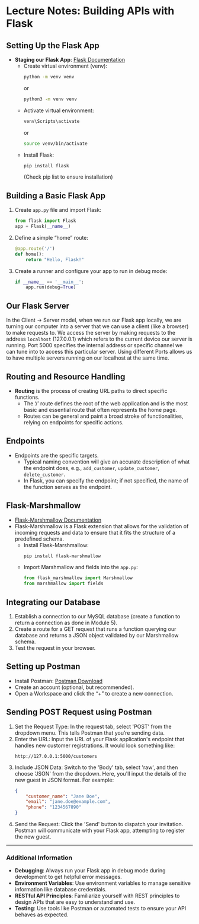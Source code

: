 # Lecture Notes: Building APIs with Flask

## Setting Up the Flask App

- **Staging our Flask App**: [Flask Documentation](https://flask.palletsprojects.com/en/3.0.x/)
  - Create virtual environment (venv): 
    ```sh
    python -m venv venv
    ```
    or 
    ```sh
    python3 -m venv venv
    ```
  - Activate virtual environment: 
    ```sh
    venv\Scripts\activate
    ```
    or 
    ```sh
    source venv/bin/activate
    ```
  - Install Flask: 
    ```sh
    pip install flask
    ```
    (Check pip list to ensure installation)

## Building a Basic Flask App

1. Create `app.py` file and import Flask:
    ```python
    from flask import Flask
    app = Flask(__name__)
    ```
2. Define a simple “home” route:
    ```python
    @app.route('/')
    def home():
        return "Hello, Flask!"
    ```
3. Create a runner and configure your app to run in debug mode:
    ```python
    if __name__ == '__main__':
        app.run(debug=True)
    ```

## Our Flask Server

In the Client → Server model, when we run our Flask app locally, we are turning our computer into a server that we can use a client (like a browser) to make requests to. We access the server by making requests to the address `localhost` (127.0.0.1) which refers to the current device our server is running. Port 5000 specifies the internal address or specific channel we can tune into to access this particular server. Using different Ports allows us to have multiple servers running on our localhost at the same time.

## Routing and Resource Handling

- **Routing** is the process of creating URL paths to direct specific functions.
  - The ‘/’ route defines the root of the web application and is the most basic and essential route that often represents the home page.
  - Routes can be general and paint a broad stroke of functionalities, relying on endpoints for specific actions.

## Endpoints

- Endpoints are the specific targets.
  - Typical naming convention will give an accurate description of what the endpoint does, e.g., `add_customer`, `update_customer`, `delete_customer`.
  - In Flask, you can specify the endpoint; if not specified, the name of the function serves as the endpoint.

## Flask-Marshmallow

- [Flask-Marshmallow Documentation](https://flask-marshmallow.readthedocs.io/en/latest/)
- Flask-Marshmallow is a Flask extension that allows for the validation of incoming requests and data to ensure that it fits the structure of a predefined schema.
  - Install Flask-Marshmallow:
    ```sh
    pip install flask-marshmallow
    ```
  - Import Marshmallow and fields into the `app.py`:
    ```python
    from flask_marshmallow import Marshmallow
    from marshmallow import fields
    ```

## Integrating our Database

1. Establish a connection to our MySQL database (create a function to return a connection as done in Module 5).
2. Create a route for a GET request that runs a function querying our database and returns a JSON object validated by our Marshmallow schema.
3. Test the request in your browser.

## Setting up Postman

- Install Postman: [Postman Download](https://www.postman.com/downloads/)
- Create an account (optional, but recommended).
- Open a Workspace and click the “+” to create a new connection.

## Sending POST Request using Postman

1. Set the Request Type: In the request tab, select 'POST' from the dropdown menu. This tells Postman that you’re sending data.
2. Enter the URL: Input the URL of your Flask application's endpoint that handles new customer registrations. It would look something like:
    ```
    http://127.0.0.1:5000/customers
    ```
3. Include JSON Data: Switch to the 'Body' tab, select 'raw', and then choose 'JSON' from the dropdown. Here, you'll input the details of the new guest in JSON format. For example:
    ```json
    {
        "customer_name": "Jane Doe",
        "email": "jane.doe@example.com",
        "phone": "1234567890"
    }
    ```
4. Send the Request: Click the 'Send' button to dispatch your invitation. Postman will communicate with your Flask app, attempting to register the new guest.

---

### Additional Information

- **Debugging**: Always run your Flask app in debug mode during development to get helpful error messages.
- **Environment Variables**: Use environment variables to manage sensitive information like database credentials.
- **RESTful API Principles**: Familiarize yourself with REST principles to design APIs that are easy to understand and use.
- **Testing**: Use tools like Postman or automated tests to ensure your API behaves as expected.
